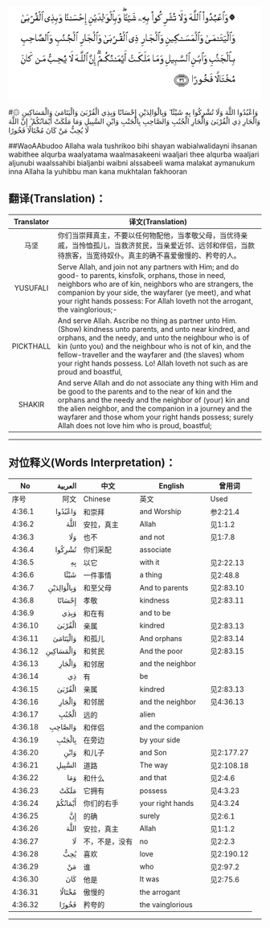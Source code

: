 ![004:036](images/004_036.gif)

#۞ وَاعْبُدُوا اللَّهَ وَلَا تُشْرِكُوا بِهِ شَيْئًا ۖ وَبِالْوَالِدَيْنِ إِحْسَانًا وَبِذِي الْقُرْبَىٰ وَالْيَتَامَىٰ وَالْمَسَاكِينِ وَالْجَارِ ذِي الْقُرْبَىٰ وَالْجَارِ الْجُنُبِ وَالصَّاحِبِ بِالْجَنْبِ وَابْنِ السَّبِيلِ وَمَا مَلَكَتْ أَيْمَانُكُمْ ۗ إِنَّ اللَّهَ لَا يُحِبُّ مَنْ كَانَ مُخْتَالًا فَخُورًا 

##WaoAAbudoo Allaha wala tushrikoo bihi shayan wabialwalidayni ihsanan wabithee alqurba waalyatama waalmasakeeni waaljari thee alqurba waaljari aljunubi waalssahibi bialjanbi waibni alssabeeli wama malakat aymanukum inna Allaha la yuhibbu man kana mukhtalan fakhooran 

## 翻译(Translation)：

| Translator | 译文(Translation)                                            |
| :--------: | ------------------------------------------------------------ |
|    马坚    | 你们当崇拜真主，不要以任何物配他，当孝敬父母，当优待亲戚，当怜恤孤儿，当救济贫民，当亲爱近邻、远邻和伴侣，当款待旅客，当宽待奴仆。真主的确不喜爱傲慢的、矜夸的人。 |
|  YUSUFALI  | Serve Allah, and join not any partners with Him; and do good- to parents, kinsfolk, orphans, those in need, neighbors who are of kin, neighbors who are strangers, the companion by your side, the wayfarer (ye meet), and what your right hands possess: For Allah loveth not the arrogant, the vainglorious;- |
| PICKTHALL  | And serve Allah. Ascribe no thing as partner unto Him. (Show) kindness unto parents, and unto near kindred, and orphans, and the needy, and unto the neighbour who is of kin (unto you) and the neighbour who is not of kin, and the fellow-traveller and the wayfarer and (the slaves) whom your right hands possess. Lo! Allah loveth not such as are proud and boastful, |
|   SHAKIR   | And serve Allah and do not associate any thing with Him and be good to the parents and to the near of kin and the orphans and the needy and the neighbor of (your) kin and the alien neighbor, and the companion in a journey and the wayfarer and those whom your right hands possess; surely Allah does not love him who is proud, boastful; |

---

## 对位释义(Words Interpretation)：

| No   | العربية | 中文    | English | 曾用词 |
| ---- | ------: | ------- | ------- | ------ |
| 序号 |    阿文 | Chinese | 英文    | Used   |
| 4:36.1  | وَاعْبُدُوا    | 和崇拜         | and Worship       | 参2:21.4   |
| 4:36.2  | اللَّهَ       | 安拉，真主     | Allah             | 见1:1.2    |
| 4:36.3  | وَلَا        | 也不           | and not           | 见1:7.8    |
| 4:36.4  | تُشْرِكُوا     | 你们采配       | associate         |            |
| 4:36.5  | بِهِ         | 以它           | with it           | 见2:22.13  |
| 4:36.6  | شَيْئًا       | 一件事情       | a thing           | 见2:48.8   |
| 4:36.7  | وَبِالْوَالِدَيْنِ | 和至父母       | And to parents    | 见2:83.10  |
| 4:36.8  | إِحْسَانًا     | 孝敬           | kindness          | 见2:83.11  |
| 4:36.9  | وَبِذِي       | 和在有         | and to be         |            |
| 4:36.10 | الْقُرْبَىٰ     | 亲属           | kindred           | 见2:83.13  |
| 4:36.11 | وَالْيَتَامَىٰ   | 和孤儿         | And orphans       | 见2:83.14  |
| 4:36.12 | وَالْمَسَاكِينِ  | 和贫民         | And the poor      | 见2:83.15  |
| 4:36.13 | وَالْجَارِ     | 和邻居         | and the neighbor  |            |
| 4:36.14 | ذِي         | 有             | be                |            |
| 4:36.15 | الْقُرْبَىٰ     | 亲属           | kindred           | 见2:83.13  |
| 4:36.16 | وَالْجَارِ     | 和邻居         | and the neighbor  | 见4:36.13  |
| 4:36.17 | الْجُنُبِ      | 远的           | alien             |            |
| 4:36.18 | وَالصَّاحِبِ    | 和伴侣         | and the companion |            |
| 4:36.19 | بِالْجَنْبِ     | 在旁边         | by your side      |            |
| 4:36.20 | وَابْنِ       | 和儿子         | and Son           | 见2:177.27 |
| 4:36.21 | السَّبِيلِ     | 道路           | The way           | 见2:108.18 |
| 4:36.22 | وَمَا        | 和什么         | and that          | 见2:4.6    |
| 4:36.23 | مَلَكَتْ       | 它拥有         | possess           | 见4:3.23   |
| 4:36.24 | أَيْمَانُكُمْ    | 你们的右手     | your right hands  | 见4:3.24   |
| 4:36.25 | إِنَّ         | 的确           | surely            | 见2:6.1    |
| 4:36.26 | اللَّهَ       | 安拉，真主     | Allah             | 见1:1.2    |
| 4:36.27 | لَا         | 不，不是，没有 | no                | 见2:2.3    |
| 4:36.28 | يُحِبُّ        | 喜欢           | love              | 见2:190.12 |
| 4:36.29 | مَنْ         | 谁             | who               | 见2:97.2   |
| 4:36.30 | كَانَ        | 他是           | It was            | 见2:75.6   |
| 4:36.31 | مُخْتَالًا     | 傲慢的         | the arrogant      |            |
| 4:36.32 | فَخُورًا      | 矜夸的         | the vainglorious  |            |

---
